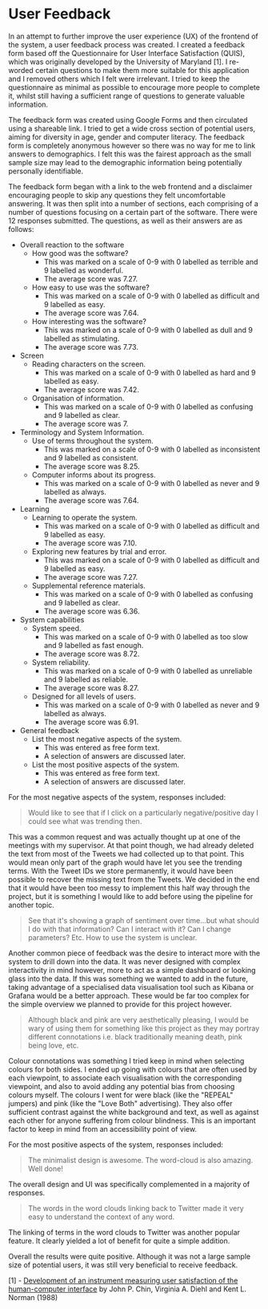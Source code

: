# User Feedback
In an attempt to further improve the user experience (UX) of the frontend of the system, a user feedback process was created. I created a feedback form based off the Questionnaire for User Interface Satisfaction (QUIS), which was originally developed by the University of Maryland [1]. I re-worded certain questions to make them more suitable for this application and I removed others which I felt were irrelevant. I tried to keep the questionnaire as minimal as possible to encourage more people to complete it, whilst still having a sufficient range of questions to generate valuable information.

The feedback form was created using Google Forms and then circulated using a shareable link. I tried to get a wide cross section of potential users, aiming for diversity in age, gender and computer literacy. The feedback form is completely anonymous however so there was no way for me to link answers to demographics. I felt this was the fairest approach as the small sample size may lead to the demographic information being potentially personally identifiable.

The feedback form began with a link to the web frontend and a disclaimer encouraging people to skip any questions they felt uncomfortable answering. It was then split into a number of sections, each comprising of a number of questions focusing on a certain part of the software. There were 12 responses submitted. The questions, as well as their answers are as follows:
* Overall reaction to the software
  * How good was the software?
    * This was marked on a scale of 0-9 with 0 labelled as terrible and 9 labelled as wonderful.
    * The average score was 7.27.
  * How easy to use was the software?
    * This was marked on a scale of 0-9 with 0 labelled as difficult and 9 labelled as easy.
    * The average score was 7.64.
  * How interesting was the software?
    * This was marked on a scale of 0-9 with 0 labelled as dull and 9 labelled as stimulating.
    * The average score was 7.73.
* Screen
  * Reading characters on the screen.
    * This was marked on a scale of 0-9 with 0 labelled as hard and 9 labelled as easy.
    * The average score was 7.42.
  * Organisation of information.
    * This was marked on a scale of 0-9 with 0 labelled as confusing and 9 labelled as clear.
    * The average score was 7.
* Terminology and System Information.
  * Use of terms throughout the system.
    * This was marked on a scale of 0-9 with 0 labelled as inconsistent and 9 labelled as consistent.
    * The average score was 8.25.
  * Computer informs about its progress.
    * This was marked on a scale of 0-9 with 0 labelled as never and 9 labelled as always.
    * The average score was 7.64.
* Learning
  * Learning to operate the system.
    * This was marked on a scale of 0-9 with 0 labelled as difficult and 9 labelled as easy.
    * The average score was 7.10.
  * Exploring new features by trial and error.
    * This was marked on a scale of 0-9 with 0 labelled as difficult and 9 labelled as easy.
    * The average score was 7.27.
  * Supplemental reference materials.
    * This was marked on a scale of 0-9 with 0 labelled as confusing and 9 labelled as clear.
    * The average score was 6.36.
* System capabilities
  * System speed.
    * This was marked on a scale of 0-9 with 0 labelled as too slow and 9 labelled as fast enough.
    * The average score was 8.72.
  * System reliability.
    * This was marked on a scale of 0-9 with 0 labelled as unreliable and 9 labelled as reliable.
    * The average score was 8.27.
  * Designed for all levels of users.
    * This was marked on a scale of 0-9 with 0 labelled as never and 9 labelled as always.
    * The average score was 6.91.
* General feedback
  * List the most negative aspects of the system.
    * This was entered as free form text.
    * A selection of answers are discussed later.
  * List the most positive aspects of the system.
    * This was entered as free form text.
    * A selection of answers are discussed later.

For the most negative aspects of the system, responses included:
> Would like to see that if I click on a particularly negative/positive day I could see what was trending then.

This was a common request and was actually thought up at one of the meetings with my supervisor. At that point though, we had already deleted the text from most of the Tweets we had collected up to that point. This would mean only part of the graph would have let you see the trending terms. With the Tweet IDs we store permanently, it would have been possible to recover the missing text from the Tweets. We decided in the end that it would have been too messy to implement this half way through the project, but it is something I would like to add before using the pipeline for another topic.

> See that it's showing a graph of sentiment over time...but what should I do with that information? Can I interact with it? Can I change parameters? Etc. How to use the system is unclear.

Another common piece of feedback was the desire to interact more with the system to drill down into the data. It was never designed with complex interactivity in mind however, more to act as a simple dashboard or looking glass into the data. If this was something we wanted to add in the future, taking advantage of a specialised data visualisation tool such as Kibana or Grafana would be a better approach. These would be far too complex for the simple overview we planned to provide for this project however.

> Although black and pink are very aesthetically pleasing, I would be wary of using them for something like this project as they may portray different connotations i.e. black traditionally meaning death, pink being love, etc.

Colour connotations was something I tried keep in mind when selecting colours for both sides. I ended up going with colours that are often used by each viewpoint, to associate each visualisation with the corresponding viewpoint, and also to avoid adding any potential bias from choosing colours myself. The colours I went for were black (like the "REPEAL" jumpers) and pink (like the "Love Both" advertising). They also offer sufficient contrast against the white background and text, as well as against each other for anyone suffering from colour blindness. This is an important factor to keep in mind from an accessibility point of view.

For the most positive aspects of the system, responses included:
> The minimalist design is awesome. The word-cloud is also amazing. Well done!

The overall design and UI was specifically complemented in a majority of responses.

> The words in the word clouds linking back to Twitter made it very easy to understand the context of any word.

The linking of terms in the word clouds to Twitter was another popular feature. It clearly yielded a lot of benefit for quite a simple addition.

Overall the results were quite positive. Although it was not a large sample size of potential users, it was still very beneficial to receive feedback.

[1] - [Development of an instrument measuring user satisfaction of the human-computer interface](http://delivery.acm.org/10.1145/60000/57203/p213-chin.pdf) by John P. Chin, Virginia A. Diehl and Kent L. Norman (1988)
